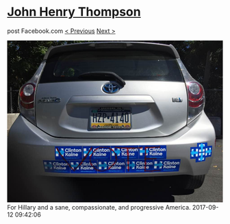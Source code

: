 # [John Henry Thompson](../README.md)
post Facebook.com
[< Previous](2017-09-15-6.md) [Next >](2017-09-11-1.md)

[![](../media/2017-09-12/Timeline-Photos-For-Hillary-and-a-sane-compassionate-and-progres.jpg)](../README.md)
For Hillary and a sane, compassionate, and progressive America.
2017-09-12 09:42:06